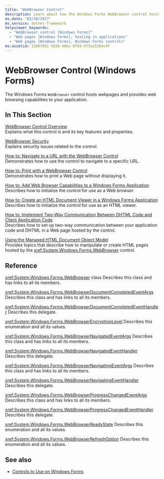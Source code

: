 ```yaml
---
title: "WebBrowser Control"
description: Learn about how the Windows Forms WebBrowser control hosts webpages and provides web browsing capabilities to your application.
ms.date: "03/30/2017"
ms.service: dotnet-framework
helpviewer_keywords: 
  - "WebBrowser control [Windows Forms]"
  - "Web pages [Windows Forms], hosting in applications"
  - "Web pages [Windows Forms], Windows Forms controls"
ms.assetid: 12667861-5b5b-46bc-8fb5-675e25264c9f
---
```

# WebBrowser Control (Windows Forms)

The Windows Forms `WebBrowser` control hosts webpages and provides web browsing capabilities to your application.

## In This Section

[WebBrowser Control Overview](webbrowser-control-overview.md)\
Explains what this control is and its key features and properties.

[WebBrowser Security](webbrowser-security.md)\
Explains security issues related to the control.

[How to: Navigate to a URL with the WebBrowser Control](how-to-navigate-to-a-url-with-the-webbrowser-control.md)\
Demonstrates how to use the control to navigate to a specific URL.

[How to: Print with a WebBrowser Control](how-to-print-with-a-webbrowser-control.md)\
Demonstrates how to print a Web page without displaying it.

[How to: Add Web Browser Capabilities to a Windows Forms Application](how-to-add-web-browser-capabilities-to-a-windows-forms-application.md)\
Describes how to initialize the control for use as a Web browser.

[How to: Create an HTML Document Viewer in a Windows Forms Application](how-to-create-an-html-document-viewer-in-a-windows-forms-application.md)\
Describes how to initialize the control for use as an HTML viewer.

[How to: Implement Two-Way Communication Between DHTML Code and Client Application Code](implement-two-way-com-between-dhtml-and-client.md)\
Describes how to set up two-way communication between your application code and DHTML in a Web page hosted by the control.

[Using the Managed HTML Document Object Model](using-the-managed-html-document-object-model.md)\
Provides topics that describe how to manipulate or create HTML pages hosted by the <xref:System.Windows.Forms.WebBrowser> control.

## Reference

<xref:System.Windows.Forms.WebBrowser> class
Describes this class and has links to all its members.

<xref:System.Windows.Forms.WebBrowserDocumentCompletedEventArgs>
Describes this class and has links to all its members.

<xref:System.Windows.Forms.WebBrowserDocumentCompletedEventHandler>
Describes this delegate.

<xref:System.Windows.Forms.WebBrowserEncryptionLevel>
Describes this enumeration and all its values.

<xref:System.Windows.Forms.WebBrowserNavigatedEventArgs>
Describes this class and has links to all its members.

<xref:System.Windows.Forms.WebBrowserNavigatedEventHandler>
Describes this delegate.

<xref:System.Windows.Forms.WebBrowserNavigatingEventArgs>
Describes this class and has links to all its members.

<xref:System.Windows.Forms.WebBrowserNavigatingEventHandler>
Describes this delegate.

<xref:System.Windows.Forms.WebBrowserProgressChangedEventArgs>
Describes this class and has links to all its members.

<xref:System.Windows.Forms.WebBrowserProgressChangedEventHandler>
Describes this delegate.

<xref:System.Windows.Forms.WebBrowserReadyState>
Describes this enumeration and all its values.

<xref:System.Windows.Forms.WebBrowserRefreshOption>
Describes this enumeration and all its values.

## See also

- [Controls to Use on Windows Forms](controls-to-use-on-windows-forms.md)
